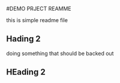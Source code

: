 #DEMO PRJECT REAMME

this is simple readme file

## Hading 2

doing something that should be backed out


## HEading 2


 
